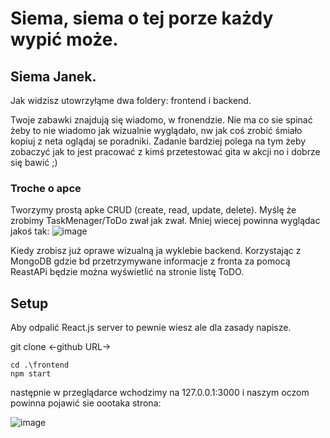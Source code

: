 # Siema, siema o tej porze każdy wypić może. 


## Siema Janek.

Jak widzisz utowrzyłąme dwa foldery: frontend i backend.

Twoje zabawki znajdują się wiadomo, w fronendzie. Nie ma co sie spinać żeby to nie wiadomo jak wizualnie wyglądało, nw jak coś zrobić śmiało kopiuj z neta oglądaj se poradniki. Zadanie bardziej polega na tym żeby zobaczyć jak to jest pracować z kimś przetestować gita w akcji no i dobrze się bawić ;)

### Troche o apce 

Tworzymy prostą apke CRUD (create, read, update, delete). Myślę że zrobimy TaskMenager/ToDo zwał jak zwał. Mniej wiecej powinna wyglądac jakoś tak:
![image](https://user-images.githubusercontent.com/44020188/187493715-cf20b595-cdfb-4d04-a944-829763bb7509.png)


Kiedy zrobisz już oprawe wizualną ja wyklebie backend. Korzystając z MongoDB gdzie bd przetrzymywane informacje z fronta za pomocą ReastAPi będzie można wyświetlić na stronie listę ToDO. 

## Setup 

Aby odpalić React.js server to pewnie wiesz ale dla zasady napisze. 


git clone <-github URL->

```
cd .\frontend
npm start

```
następnie w przeglądarce wchodzimy na 127.0.0.1:3000
i naszym oczom powinna pojawić sie oootaka strona:

![image](https://user-images.githubusercontent.com/44020188/187493488-b316ef5d-82ea-48fb-adf2-2f2ca37d553f.png)




